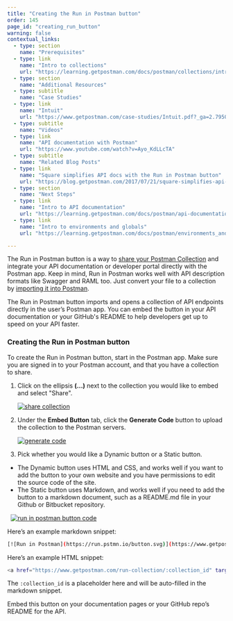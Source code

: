 ```yaml
---
title: "Creating the Run in Postman button"
order: 145
page_id: "creating_run_button"
warning: false
contextual_links:
  - type: section
    name: "Prerequisites"
  - type: link
    name: "Intro to collections"
    url: "https://learning.getpostman.com/docs/postman/collections/intro-to-collections"
  - type: section
    name: "Additional Resources"
  - type: subtitle
    name: "Case Studies"
  - type: link
    name: "Intuit"
    url: "https://www.getpostman.com/case-studies/Intuit.pdf?_ga=2.79509908.1078379737.1571761632-963694147.1565912089"
  - type: subtitle
    name: "Videos"
  - type: link
    name: "API documentation with Postman"
    url: "https://www.youtube.com/watch?v=Ayo_KdLLcTA"
  - type: subtitle
    name: "Related Blog Posts"
  - type: link
    name: "Square simplifies API docs with the Run in Postman button"
    url: "https://blog.getpostman.com/2017/07/21/square-simplifies-api-docs-with-the-run-in-postman-button/?_ga=2.168778017.1078379737.1571761632-963694147.1565912089"
  - type: section
    name: "Next Steps"
  - type: link
    name: "Intro to API documentation"
    url: "https://learning.getpostman.com/docs/postman/api-documentation/intro-to-api-documentation"
  - type: link
    name: "Intro to environments and globals"
    url: "https://learning.getpostman.com/docs/postman/environments_and_globals/intro_to_environments_and_globals"

---
```


The Run in Postman button is a way to [share your Postman Collection](/docs/postman/collections/sharing-collections/) and integrate your API documentation or developer portal directly with the Postman app. Keep in mind, Run in Postman works well with API description formats like Swagger and RAML too. Just convert your file to a collection by [importing it into Postman](/docs/postman/collections/data-formats/).

The Run in Postman button imports and opens a collection of API endpoints directly in the user’s Postman app. You can embed the button in your API documentation or your GitHub's README to help developers get up to speed on your API faster.

### Creating the Run in Postman button

To create the Run in Postman button, start in the Postman app. Make sure you are signed in to your Postman account, and that you have a collection to share.

1. Click on the ellipsis **(...)** next to the collection you would like to embed and select "Share".

    [![share collection](https://assets.postman.com/postman-docs/shareCollectionDropdown.png)](https://assets.postman.com/postman-docs/shareCollectionDropdown.png)

1. Under the **Embed Button** tab, click the **Generate Code** button to upload the collection to the Postman servers.

    [![generate code](https://cloud.githubusercontent.com/assets/681190/18238175/cb547d0a-7357-11e6-8aa3-89e05ad89172.png)](https://cloud.githubusercontent.com/assets/681190/18238175/cb547d0a-7357-11e6-8aa3-89e05ad89172.png)

1. Pick whether you would like a Dynamic button or a Static button.

* The Dynamic button uses HTML and CSS, and works well if you want to add the button to your own website and you have permissions to edit the source code of the site.
* The Static button uses Markdown, and works well if you need to add the button to a markdown document, such as a README.md file in your Github or Bitbucket repository.

      [![run in postman button code](https://cloud.githubusercontent.com/assets/681190/18238097/ce9f391a-7356-11e6-8600-6896b8957b7e.png)](https://cloud.githubusercontent.com/assets/681190/18238097/ce9f391a-7356-11e6-8600-6896b8957b7e.png)

Here’s an example markdown snippet:

```bash
[![Run in Postman](https://run.pstmn.io/button.svg)](https://www.getpostman.com/run-collection/:collection_id)
```

Here’s an example HTML snippet:

```bash
<a href="https://www.getpostman.com/run-collection/:collection_id" target="_blank"><img src="https://run.pstmn.io/button.svg" alt="Run in Postman"></a>
```

The `:collection_id` is a placeholder here and will be auto-filled in the markdown snippet.

Embed this button on your documentation pages or your GitHub repo’s README for the API.
